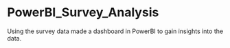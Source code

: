 # PowerBI_Survey_Analysis
Using the survey data made a dashboard in PowerBI to gain insights into the data.
